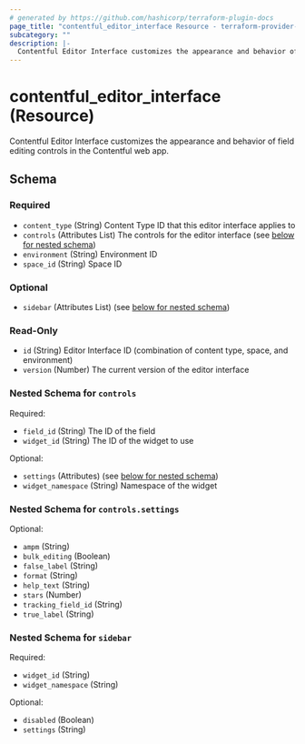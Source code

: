 ```yaml
---
# generated by https://github.com/hashicorp/terraform-plugin-docs
page_title: "contentful_editor_interface Resource - terraform-provider-contentful"
subcategory: ""
description: |-
  Contentful Editor Interface customizes the appearance and behavior of field editing controls in the Contentful web app.
---
```


# contentful_editor_interface (Resource)

Contentful Editor Interface customizes the appearance and behavior of field editing controls in the Contentful web app.



<!-- schema generated by tfplugindocs -->
## Schema

### Required

- `content_type` (String) Content Type ID that this editor interface applies to
- `controls` (Attributes List) The controls for the editor interface (see [below for nested schema](#nestedatt--controls))
- `environment` (String) Environment ID
- `space_id` (String) Space ID

### Optional

- `sidebar` (Attributes List) (see [below for nested schema](#nestedatt--sidebar))

### Read-Only

- `id` (String) Editor Interface ID (combination of content type, space, and environment)
- `version` (Number) The current version of the editor interface

<a id="nestedatt--controls"></a>
### Nested Schema for `controls`

Required:

- `field_id` (String) The ID of the field
- `widget_id` (String) The ID of the widget to use

Optional:

- `settings` (Attributes) (see [below for nested schema](#nestedatt--controls--settings))
- `widget_namespace` (String) Namespace of the widget

<a id="nestedatt--controls--settings"></a>
### Nested Schema for `controls.settings`

Optional:

- `ampm` (String)
- `bulk_editing` (Boolean)
- `false_label` (String)
- `format` (String)
- `help_text` (String)
- `stars` (Number)
- `tracking_field_id` (String)
- `true_label` (String)



<a id="nestedatt--sidebar"></a>
### Nested Schema for `sidebar`

Required:

- `widget_id` (String)
- `widget_namespace` (String)

Optional:

- `disabled` (Boolean)
- `settings` (String)
